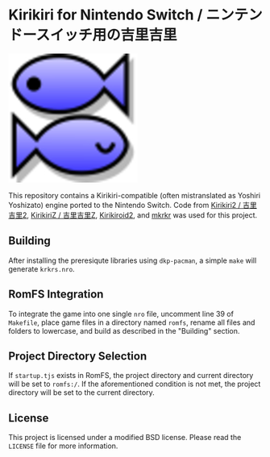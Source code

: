 # Kirikiri for Nintendo Switch / ニンテンドースイッチ用の吉里吉里

![Kirikiri icon](icon.jpg)

This repository contains a Kirikiri-compatible (often mistranslated as Yoshiri Yoshizato) engine ported to the Nintendo Switch. Code from [Kirikiri2 / 吉里吉里2](https://sv.kikyou.info/trac/kirikiri), [KirikiriZ / 吉里吉里Z](https://github.com/krkrz/krkrz), [Kirikiroid2](https://github.com/zeas2/Kirikiroid2), and [mkrkr](https://github.com/zhangguof/mkrkr) was used for this project.

## Building

After installing the preresiqute libraries using `dkp-pacman`, a simple `make` will generate `krkrs.nro`.

## RomFS Integration

To integrate the game into one single `nro` file, uncomment line 39 of `Makefile`, place game files in a directory named `romfs`, rename all files and folders to lowercase, and build as described in the "Building" section.

## Project Directory Selection

If `startup.tjs` exists in RomFS, the project directory and current directory will be set to `romfs:/`. If the aforementioned condition is not met, the project directory will be set to the current directory.

## License

This project is licensed under a modified BSD license. Please read the `LICENSE` file for more information.
